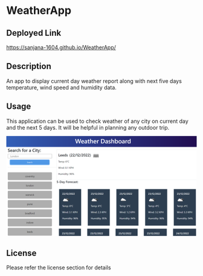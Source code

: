 # WeatherApp

## Deployed Link
https://sanjana-1604.github.io/WeatherApp/

## Description
An app to display current day weather report along with next five days temperature, wind speed and humidity data. 

## Usage
This application can be used to check weather of any city on current day and the next 5 days. It will be helpful in planning any outdoor trip.

![Screenshot](assets/images/Screenshot.png)

## License
Please refer the license section for details
